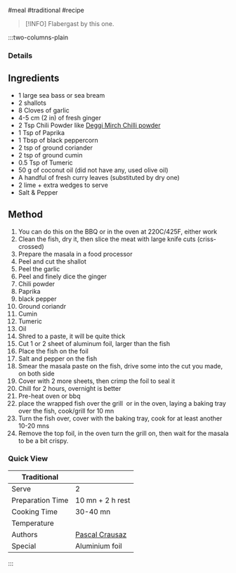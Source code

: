 #meal #traditional #recipe

> [!INFO]
> Flabergast by this one.

:::two-columns-plain

### Details
## Ingredients

- 1 large sea bass or sea bream
- 2 shallots
- 8 Cloves of garlic
- 4-5 cm (2 in) of fresh ginger
- 2 Tsp Chili Powder like [Deggi Mirch Chilli powder](https://www.amazon.com/MDH-Bright-Chilli-Powder-100gram/dp/B003P8N772/ref=sr_1_3?crid=3U5XUVHABFAW8&dchild=1&keywords=deggi+mirch&qid=1619319642&sprefix=deggi+m%2Caps%2C740&sr=8-3)
- 1 Tsp of Paprika
- 1 Tbsp of black peppercorn
- 2 tsp of ground coriander
- 2 tsp of ground cumin
- 0.5 Tsp of Tumeric
- 50 g of coconut oil (did not have any, used olive oil)
- A handful of fresh curry leaves (substituted by dry one)
- 2 lime + extra wedges to serve
- Salt & Pepper


## Method

1. You can do this on the BBQ or in the oven at 220C/425F, either work
2. Clean the fish, dry it, then slice the meat with large knife cuts (criss-crossed)
3. Prepare the masala in a food processor
  1. Peel and cut the shallot
  2. Peel the garlic
  3. Peel and finely dice the ginger
  4. Chili powder
  5. Paprika
  6. black pepper
  7. Ground coriandr
  8. Cumin
  9. Tumeric
  10. Oil
4. Shred to a paste, it will be quite thick
5. Cut 1 or 2 sheet of aluminum foil, larger than the fish
6. Place the fish on the foil
7. Salt and pepper on the fish
8. Smear the masala paste on the fish, drive some into the cut you made, on both side
9. Cover with 2 more sheets, then crimp the foil to seal it
10. Chill for 2 hours, overnight is better
11. Pre-heat oven or bbq
12. place the wrapped fish over the grill  or in the oven, laying a baking tray over the fish, cook/grill for 10 mn
13. Turn the fish over, cover with the baking tray, cook for at least another 10-20 mns
14. Remove the top foil, in the oven turn the grill on, then wait for the masala to be a bit crispy.

  

  



### Quick View
| Traditional      |                                                |
| ---------------- | ---------------------------------------------- |
| Serve            | 2                                              |
| Preparation Time | 10 mn + 2 h rest                               |
| Cooking Time     | 30-40 mn                                       |
| Temperature      |                                                |
| Authors          | [Pascal Crausaz](mailto:pascal@askpascal.com)  |
| Special          | Aluminium foil                                 |

:::

